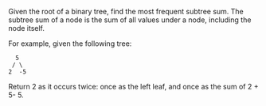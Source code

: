 Given the root of a binary tree, find the most frequent subtree sum. The subtree
sum of a node is the sum of all values under a node, including the node itself.

For example, given the following tree:

```
  5
 / \
2  -5
```

Return 2 as it occurs twice: once as the left leaf, and once as the sum of 2 + 5- 5.
